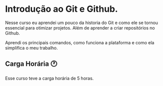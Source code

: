 #  Introdução ao Git e Github.

Nesse curso eu aprendei um pouco da historia do Git e como ele se tornou essencial para otimizar projetos. Além de aprender a criar repositórios no Github.

Aprendi os principais comandos, como funciona a plataforma e como ela simplifica o meu trabalho.

##  Carga Horária :clock1:

Esse curso teve a carga horária de 5 horas.